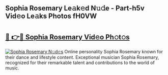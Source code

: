 ## Sophia Rosemary Le𝚊k𝚎d N𝚞𝚍e - Part-h5v Vid𝚎o Le𝚊ks Photos fH0VW

# <h2><a href="http://fbcnctn.evod.top/?m=Sophia+Rosemary">🔗 👉🔴 Sophia Rosemary Vid𝚎o Ph𝚘t𝚘s</a></h2>

[![Sophia Rosemary N𝚞d𝚎s](https://i.imgur.com/8V9OHl7.gif)](http://fbcnctn.evod.top/?m=Sophia+Rosemary)
Online personality Sophia Rosemary known for their dance and lifestyle content. Exceptional musician Sophia Rosemary, recognized for their remarkable talent and contributions to the world of music. 
